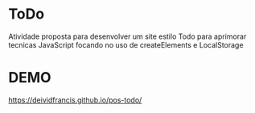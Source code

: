 # ToDo

Atividade proposta para desenvolver um site estilo Todo para aprimorar tecnicas JavaScript focando no uso de createElements e LocalStorage

# DEMO

https://deividfrancis.github.io/pos-todo/
